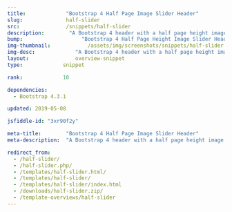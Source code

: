 ```yaml
---
title:             "Bootstrap 4 Half Page Image Slider Header"
slug:              half-slider
src:               /snippets/half-slider
description:	    "A Bootstrap 4 header with a half page height image slider, navigation, and page content"
bump:			        "Bootstrap 4 Half Page Height Image Slider Header"
img-thumbnail:	    	  /assets/img/screenshots/snippets/half-slider.jpg
img-desc:		      "A Bootstrap 4 header with a half page height image slider"
layout:		    	  overview-snippet
type:             snippet

rank:             10

dependencies:     
  - Bootstrap 4.3.1

updated: 2019-05-08

jsfiddle-id: "3xr90f2y"

meta-title:        "Bootstrap 4 Half Page Image Slider Header"
meta-description:  "A Bootstrap 4 header with a half page height image slider - created by Start Bootstrap."

redirect_from:
  - /half-slider/
  - /half-slider.php/
  - /templates/half-slider.html/
  - /templates/half-slider/
  - /templates/half-slider/index.html
  - /downloads/half-slider.zip/
  - /template-overviews/half-slider
---
```

